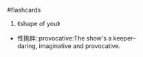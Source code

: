 #flashcards 

1. 《shape of you》

- 性挑衅::provocative:The show's a keeper–daring, imaginative and provocative.